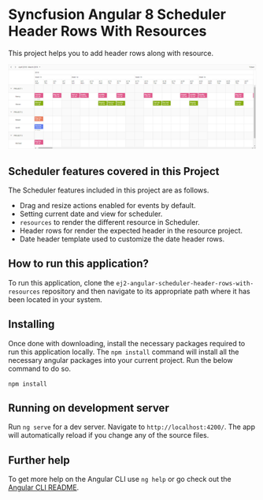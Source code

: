 # Syncfusion Angular 8 Scheduler Header Rows With Resources

This project helps you to add header rows along with resource.

![Header Rows with Resources](header-rows-with-resources.png)

## Scheduler features covered in this Project

The Scheduler features included in this project are as follows.
* Drag and resize actions enabled for events by default.
* Setting current date and view for scheduler.
* `resources` to render the different resource in Scheduler.
* Header rows for render the expected header in the resource project.
* Date header template used to customize the date header rows.

## How to run this application?
To run this application, clone the `ej2-angular-scheduler-header-rows-with-resources` repository and then navigate to its appropriate path where it has been located in your system.

## Installing
Once done with downloading, install the necessary packages required to run this application locally. The `npm install` command will install all the necessary angular packages into your current project. Run the below command to do so.

```
npm install
```
## Running on development server
Run `ng serve` for a dev server. Navigate to `http://localhost:4200/`. The app will automatically reload if you change any of the source files.

## Further help

To get more help on the Angular CLI use `ng help` or go check out the [Angular CLI README](https://github.com/angular/angular-cli/blob/master/README.md).
